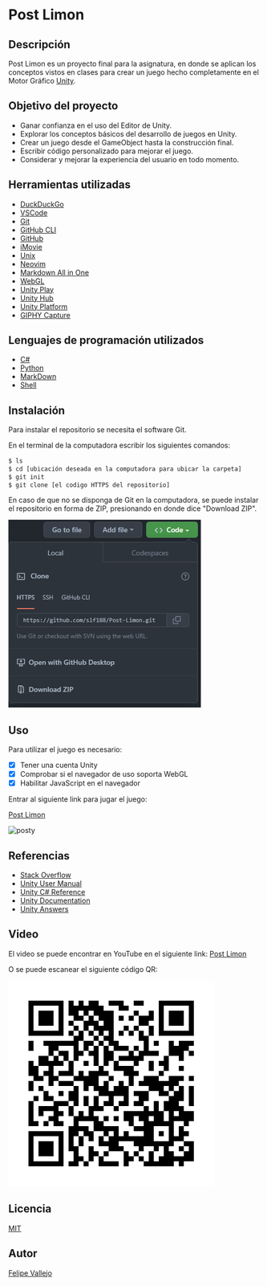 # Post Limon
## Descripción
Post Limon es un proyecto final para la asignatura, en donde se aplican los conceptos vistos en clases para crear un juego hecho completamente en el Motor Gráfico [Unity](https://unity.com/).

## Objetivo del proyecto
- Ganar confianza en el uso del Editor de Unity.
- Explorar los conceptos básicos del desarrollo de juegos en Unity.
- Crear un juego desde el GameObject hasta la construcción final.
- Escribir código personalizado para mejorar el juego.
- Considerar y mejorar la experiencia del usuario en todo momento.

## Herramientas utilizadas
- [DuckDuckGo](https://duckduckgo.com/)
- [VSCode](https://code.visualstudio.com/)
- [Git](https://git-scm.com/)
- [GitHub CLI](https://cli.github.com/)
- [GitHub](https://github.com/)
- [iMovie](https://www.apple.com/imovie/)
- [Unix](https://en.wikipedia.org/wiki/Unix)
- [Neovim](https://neovim.io/)
- [Markdown All in One](https://markdown-all-in-one.github.io/docs/guide/#features)
- [WebGL](https://get.webgl.org/)
- [Unity Play](https://play.unity.com/)
- [Unity Hub](https://unity.com/unity-hub)
- [Unity Platform](https://unity.com/products/unity-platform)
- [GIPHY Capture](https://giphy.com/apps/giphycapture)
## Lenguajes de programación utilizados
- [C#](https://docs.microsoft.com/en-us/dotnet/csharp/)
- [Python](https://www.python.org/)
- [MarkDown](https://www.markdownguide.org/)
- [Shell](https://en.wikipedia.org/wiki/Shell_script)
## Instalación
Para instalar el repositorio se necesita el software Git.

En el terminal de la computadora escribir los siguientes comandos:

```zh
$ ls
$ cd [ubicación deseada en la computadora para ubicar la carpeta]
$ git init
$ git clone [el codigo HTTPS del repositorio]
```
En caso de que no se disponga de Git en la computadora, se puede instalar el repositorio en forma de ZIP, presionando en donde dice "Download ZIP".

![clonar](image.png)

## Uso
Para utilizar el juego es necesario:
- [x] Tener una cuenta Unity
- [x] Comprobar si el navegador de uso soporta WebGL
- [x] Habilitar JavaScript en el navegador
 
Entrar al siguiente link para jugar el juego:

[Post Limon](https://play.unity.com/p/webgl-605/edit)

![posty](posty.gif)

## Referencias
- [Stack Overflow](https://stackoverflow.com/)
- [Unity User Manual](https://docs.unity3d.com/Manual/index.html)
- [Unity C# Reference](https://github.com/Unity-Technologies/UnityCsReference)
- [Unity Documentation](https://docs.unity.com/)
- [Unity Answers](https://answers.unity.com/index.html)
## Video
El video se puede encontrar en YouTube en el siguiente link:
[Post Limon](https://youtu.be/l2e7CClw6Ds)

O se puede escanear el siguiente código QR:

![qr](video_qr.png)

## Licencia
[MIT](LICENSE)

## Autor
[Felipe Vallejo](https://www.linkedin.com/in/felipe-vallejo-200188/)

